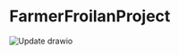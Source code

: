 # FarmerFroilanProject

![Update drawio](https://user-images.githubusercontent.com/44142073/134968537-32b4d931-99eb-48b6-9e7b-689e168f5e75.png)
